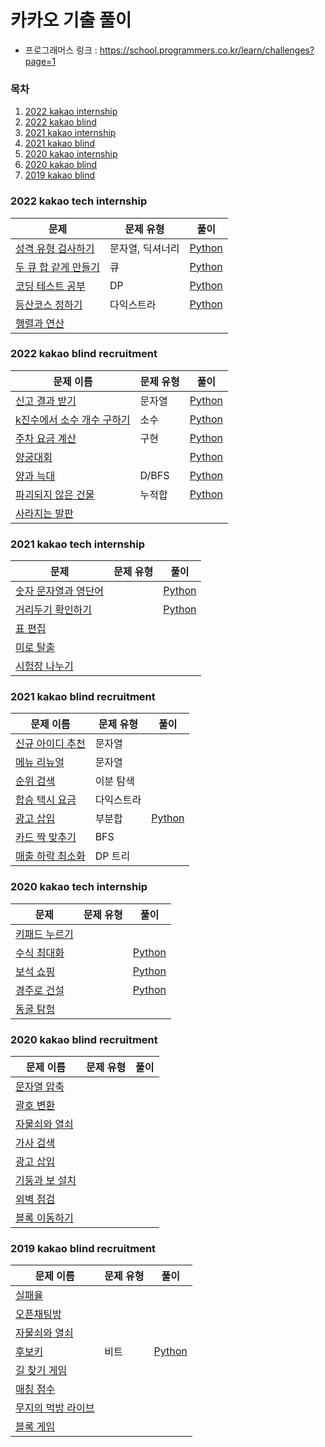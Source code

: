 # 카카오 기출 풀이

- 프로그래머스 링크 : https://school.programmers.co.kr/learn/challenges?page=1

### 목차

1. [2022 kakao internship](#2022-kakao-tech-internship)
2. [2022 kakao blind](#2022-kakao-blind-recruitment)
3. [2021 kakao internship](#2021-kakao-tech-internship)
4. [2021 kakao blind](#2021-kakao-blind-recruitment)
5. [2020 kakao internship](#2020-kakao-tech-internship)
6. [2020 kakao blind](#2020-kakao-blind-recruitment)
7. [2019 kakao blind](#2019-kakao-blind-recruitment)

### 2022 kakao tech internship

| 문제                                                                                     | 문제 유형 | 풀이 |
| ---------------------------------------------------------------------------------------- | --------- | ---- |
| [성격 유형 검사하기](https://school.programmers.co.kr/learn/courses/30/lessons/118666)   |     문자열, 딕셔너리      | [Python](/4.%20kakao/2022%20internship/1.%20%EC%84%B1%EA%B2%A9%20%EC%9C%A0%ED%98%95%20%EA%B2%80%EC%82%AC%ED%95%98%EA%B8%B0.py)     |
| [두 큐 합 같게 만들기](https://school.programmers.co.kr/learn/courses/30/lessons/118667) |       큐    | [Python](/4.%20kakao/2022%20internship/2.%20%EB%91%90%20%ED%81%90%20%ED%95%A9%20%EA%B0%99%EA%B2%8C%20%EB%A7%8C%EB%93%A4%EA%B8%B0.py)     |
| [코딩 테스트 공부](https://school.programmers.co.kr/learn/courses/30/lessons/118668)     |     DP      |  [Python](/4.%20kakao/2022%20internship/3.%20%EC%BD%94%EB%94%A9%20%ED%85%8C%EC%8A%A4%ED%8A%B8%20%EA%B3%B5%EB%B6%80.py)    |
| [등산코스 정하기](https://school.programmers.co.kr/learn/courses/30/lessons/118669)      |    다익스트라       | [Python](/4.%20kakao/2022%20internship/4.%20%EB%93%B1%EC%82%B0%EC%BD%94%EC%8A%A4%20%EC%A0%95%ED%95%98%EA%B8%B0.py)     |
| [행렬과 연산](https://school.programmers.co.kr/learn/courses/30/lessons/118670)          |           |      |

### 2022 kakao blind recruitment

| 문제 이름                                                                                     | 문제 유형 | 풀이                                                                                                                                                     |
| --------------------------------------------------------------------------------------------- | --------- | -------------------------------------------------------------------------------------------------------------------------------------------------------- |
| [신고 결과 받기](https://school.programmers.co.kr/learn/courses/30/lessons/92334)            | 문자열    | [Python](/4.%20kakao/2022%20blind/1.%20%EC%8B%A0%EA%B3%A0%EA%B2%B0%EA%B3%BC%EB%B0%9B%EA%B8%B0.py)                                                        |
| [k진수에서 소수 개수 구하기](https://school.programmers.co.kr/learn/courses/30/lessons/92335) | 소수      | [Python](/4.%20kakao/2022%20blind/2.%20k%EC%A7%84%EC%88%98%EC%97%90%EC%84%9C%20%EC%86%8C%EC%88%98%20%EA%B0%9C%EC%88%98%20%EA%B5%AC%ED%95%98%EA%B8%B0.py) |
| [주차 요금 계산](https://school.programmers.co.kr/learn/courses/30/lessons/92341)             | 구현      | [Python](/4.%20kakao/2022%20blind/3.%20%EC%A3%BC%EC%B0%A8%20%EC%9A%94%EA%B8%88%20%EA%B3%84%EC%82%B0.py)                                                  |
| [양궁대회](https://school.programmers.co.kr/learn/courses/30/lessons/92342)                   |           | [Python](/4.%20kakao/2022%20blind/4.%20%EC%96%91%EA%B6%81%EB%8C%80%ED%9A%8C.py)                                                                          |
| [양과 늑대](https://school.programmers.co.kr/learn/courses/30/lessons/92343)                  | D/BFS     | [Python](/4.%20kakao/2022%20blind/5.%20%EC%96%91%EA%B3%BC%20%EB%8A%91%EB%8C%80.py)                                                                       |
| [파괴되지 않은 건물](https://school.programmers.co.kr/learn/courses/30/lessons/92344)         | 누적합    | [Python](/4.%20kakao/2022%20blind/6.%20%ED%8C%8C%EA%B4%B4%EB%90%98%EC%A7%80%EC%95%8A%EC%9D%80%EA%B1%B4%EB%AC%BC.py)                                      |
| [사라지는 발판](https://school.programmers.co.kr/learn/courses/30/lessons/92345)              |           |                                                                                                                                                          |

### 2021 kakao tech internship

| 문제                                                                                    | 문제 유형 | 풀이                                                                                                                                    |
| --------------------------------------------------------------------------------------- | --------- | --------------------------------------------------------------------------------------------------------------------------------------- |
| [숫자 문자열과 영단어](https://school.programmers.co.kr/learn/courses/30/lessons/81301) |           | [Python](/4.%20kakao/2021%20internship/1.%20%EC%88%AB%EC%9E%90%20%EB%AC%B8%EC%9E%90%EC%97%B4%EA%B3%BC%20%EC%98%81%EB%8B%A8%EC%96%B4.py) |
| [거리두기 확인하기](https://school.programmers.co.kr/learn/courses/30/lessons/81302)    |           | [Python](/4.%20kakao/2021%20internship/%EC%88%AB%EC%9E%90%20%EB%AC%B8%EC%9E%90%EC%97%B4%EA%B3%BC%20%EC%98%81%EB%8B%A8%EC%96%B4.py)      |
| [표 편집](https://school.programmers.co.kr/learn/courses/30/lessons/81303)              |           |                                                                                                                                         |
| [미로 탈출](https://school.programmers.co.kr/learn/courses/30/lessons/81304)            |           |                                                                                                                                         |
| [시험장 나누기](https://school.programmers.co.kr/learn/courses/30/lessons/81305)        |           |                                                                                                                                         |

### 2021 kakao blind recruitment

| 문제 이름                                                                           | 문제 유형  | 풀이                                                                            |
| ----------------------------------------------------------------------------------- | ---------- | ------------------------------------------------------------------------------- |
| [신규 아이디 추천](https://school.programmers.co.kr/learn/courses/30/lessons/72410) | 문자열     |                                                                                 |
| [메뉴 리뉴얼](https://school.programmers.co.kr/learn/courses/30/lessons/72411)      | 문자열     |                                                                                 |
| [순위 검색](https://school.programmers.co.kr/learn/courses/30/lessons/72412)        | 이분 탐색  |                                                                                 |
| [합승 택시 요금](https://school.programmers.co.kr/learn/courses/30/lessons/72413)   | 다익스트라 |                                                                                 |
| [광고 삽입](https://school.programmers.co.kr/learn/courses/30/lessons/72414)        | 부분합     | [Python](/4.%20kakao/2021%20blind/5.%20%EA%B4%91%EA%B3%A0%EC%82%BD%EC%9E%85.py) |
| [카드 짝 맞추기](https://school.programmers.co.kr/learn/courses/30/lessons/72415)   | BFS        |                                                                                 |
| [매출 하락 최소화](https://school.programmers.co.kr/learn/courses/30/lessons/72416) | DP 트리    |                                                                                 |

### 2020 kakao tech internship

| 문제                                                                             | 문제 유형 | 풀이                                                                                             |
| -------------------------------------------------------------------------------- | --------- | ------------------------------------------------------------------------------------------------ |
| [키패드 누르기](https://school.programmers.co.kr/learn/courses/30/lessons/67256) |           |                                                                                                  |
| [수식 최대화](https://school.programmers.co.kr/learn/courses/30/lessons/67257)   |           | [Python](/4.%20kakao/2020%20internship/2.%20%EC%88%98%EC%8B%9D%20%EC%B5%9C%EB%8C%80%ED%99%94.py) |
| [보석 쇼핑](https://school.programmers.co.kr/learn/courses/30/lessons/67258)     |           | [Python](/4.%20kakao/2020%20internship/3.%20%EB%B3%B4%EC%84%9D%20%EC%87%BC%ED%95%91.py)          |
| [경주로 건설](https://school.programmers.co.kr/learn/courses/30/lessons/67259)   |           | [Python](/4.%20kakao/2020%20internship/4.%20%EA%B2%BD%EC%A3%BC%EB%A1%9C%20%EA%B1%B4%EC%84%A4.py) |
| [동굴 탐험](https://school.programmers.co.kr/learn/courses/30/lessons/67260)     |           |                                                                                                  |

### 2020 kakao blind recruitment

| 문제 이름                                                                         | 문제 유형 | 풀이 |
| --------------------------------------------------------------------------------- | --------- | ---- |
| [문자열 압축](https://school.programmers.co.kr/learn/courses/30/lessons/60057)    |           |      |
| [괄호 변환](https://school.programmers.co.kr/learn/courses/30/lessons/60058)      |           |      |
| [자물쇠와 열쇠](https://school.programmers.co.kr/learn/courses/30/lessons/60059)  |           |      |
| [가사 검색](https://school.programmers.co.kr/learn/courses/30/lessons/60060)      |           |
| [광고 삽입](https://school.programmers.co.kr/learn/courses/30/lessons/72414)      |           |      |
| [기둥과 보 설치](https://school.programmers.co.kr/learn/courses/30/lessons/60061) |           |      |
| [외벽 점검](https://school.programmers.co.kr/learn/courses/30/lessons/60062)      |           |      |
| [블록 이동하기](https://school.programmers.co.kr/learn/courses/30/lessons/60063)  |           |      |

### 2019 kakao blind recruitment

| 문제 이름                                                                             | 문제 유형 | 풀이                                                                      |
| ------------------------------------------------------------------------------------- | --------- | ------------------------------------------------------------------------- |
| [실패율](https://school.programmers.co.kr/learn/courses/30/lessons/42889)             |           |                                                                           |
| [오픈채팅방](https://school.programmers.co.kr/learn/courses/30/lessons/42888)         |           |                                                                           |
| [자물쇠와 열쇠](https://school.programmers.co.kr/learn/courses/30/lessons/60059)      |           |                                                                           |
| [후보키](https://school.programmers.co.kr/learn/courses/30/lessons/42890)             | 비트      | [Python](/4.%20kakao/2019%20%20blind/4.%20%ED%9B%84%EB%B3%B4%ED%82%A4.py) |
| [길 찾기 게임](https://school.programmers.co.kr/learn/courses/30/lessons/42892)       |           |                                                                           |
| [매칭 점수](https://school.programmers.co.kr/learn/courses/30/lessons/42893)          |           |                                                                           |
| [무지의 먹방 라이브](https://school.programmers.co.kr/learn/courses/30/lessons/42891) |           |                                                                           |
| [블록 게임](https://school.programmers.co.kr/learn/courses/30/lessons/42894)          |           |                                                                           |
